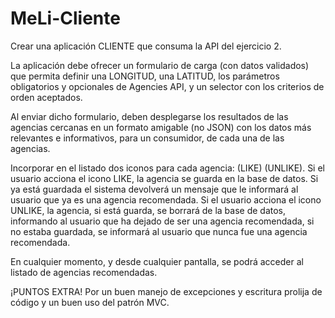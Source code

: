# MeLi-Cliente

Crear una aplicación CLIENTE que consuma la API del ejercicio 2.

La aplicación debe ofrecer un formulario de carga (con datos validados) que permita
definir una LONGITUD, una LATITUD, los parámetros obligatorios y opcionales de
Agencies API, y un selector con los criterios de orden aceptados.

Al enviar dicho formulario, deben desplegarse los resultados de las agencias cercanas
en un formato amigable (no JSON) con los datos más relevantes e informativos, para un
consumidor, de cada una de las agencias.

Incorporar en el listado dos iconos para cada agencia: (LIKE) (UNLIKE). Si el usuario
acciona el icono LIKE, la agencia se guarda en la base de datos. Si ya está guardada el
sistema devolverá un mensaje que le informará al usuario que ya es una agencia
recomendada. Si el usuario acciona el icono UNLIKE, la agencia, si está guarda, se borrará
de la base de datos, informando al usuario que ha dejado de ser una agencia
recomendada, si no estaba guardada, se informará al usuario que nunca fue una agencia
recomendada.

En cualquier momento, y desde cualquier pantalla, se podrá acceder al listado de
agencias recomendadas.

¡PUNTOS EXTRA! Por un buen manejo de excepciones y escritura prolija de código y un
buen uso del patrón MVC.
